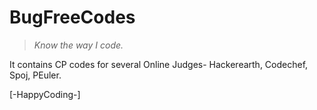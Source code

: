 # BugFreeCodes

> _Know the way I code._


It contains CP codes for several Online Judges- Hackerearth, Codechef, Spoj, PEuler. 
 
[-HappyCoding-]